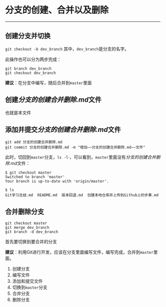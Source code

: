 # 分支的创建、合并以及删除
****
## 创建分支并切换
`git checkout -b dev_branch`
其中，`dev_branch`是分支的名字。

此操作也可以分为两步完成：
```
git branch dev_branch
git checkout dev_branch
```
**建议**：在分支中编写，随后合并到`master`里面

## 创建*分支的创建合并删除.md*文件
也就是本文件

## 添加并提交*分支的创建合并删除.md*文件
```
git add 分支的创建合并删除.md
git commit 分支的创建合并删除.md -m "增加——分支的创建合并删除.md——文件"
```
此时，切回到`master`分支，`ls -l`·，可以看到，`master`里面没有*分支的创建合并删除.md*文件：
```
$ git checkout master
Switched to branch 'master'
Your branch is up-to-date with 'origin/master'.

$ ls
Git学习总结.md  README.md  版本回退.md  创建本地仓库并上传到Github上的步奏.md
```

## 合并删除分支
```
git checkout master
git merge dev_branch
git branch -d dev_branch
```
首先要切换到要合并的分支

**建议**：利用Git进行开发，应该在分支里面编写文件，编写完成，合并到`master`里面。

1. 创建分支
2. 编写文件
3. 添加和提交文件
4. 切换到`master`分支
5. 合并分支
6. 删除分支



